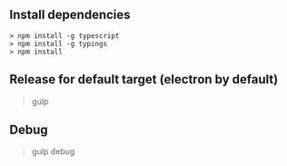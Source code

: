 ## Install dependencies

```
> npm install -g typescript
> npm install -g typings
> npm install

```

## Release for default target (electron by default)
> gulp

## Debug

> gulp debug

